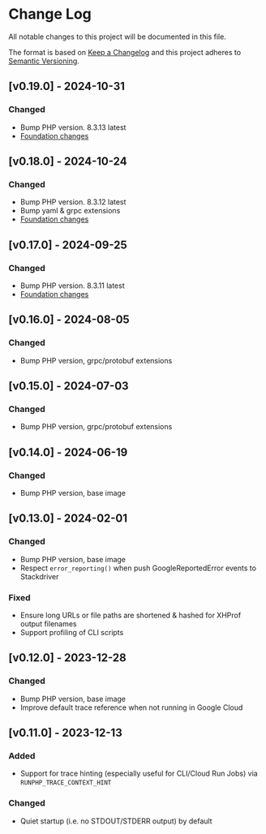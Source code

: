 # Change Log
All notable changes to this project will be documented in this file.

The format is based on [Keep a Changelog](http://keepachangelog.com/)
and this project adheres to [Semantic Versioning](http://semver.org/).

## [v0.19.0] - 2024-10-31

### Changed
- Bump PHP version. 8.3.13 latest
- [Foundation changes](https://github.com/thinkfluent/runphp-foundation/compare/v0.17.0...v0.18.0)

## [v0.18.0] - 2024-10-24

### Changed
- Bump PHP version. 8.3.12 latest
- Bump yaml & grpc extensions
- [Foundation changes](https://github.com/thinkfluent/runphp-foundation/compare/v0.16.0...v0.17.0)

## [v0.17.0] - 2024-09-25

### Changed
- Bump PHP version. 8.3.11 latest
- [Foundation changes](https://github.com/thinkfluent/runphp-foundation/compare/v0.15.0...v0.16.0)

## [v0.16.0] - 2024-08-05

### Changed
- Bump PHP version, grpc/protobuf extensions

## [v0.15.0] - 2024-07-03

### Changed
- Bump PHP version, grpc/protobuf extensions

## [v0.14.0] - 2024-06-19

### Changed
- Bump PHP version, base image

## [v0.13.0] - 2024-02-01

### Changed
- Bump PHP version, base image
- Respect `error_reporting()` when push GoogleReportedError events to Stackdriver

### Fixed
- Ensure long URLs or file paths are shortened & hashed for XHProf output filenames
- Support profiling of CLI scripts

## [v0.12.0] - 2023-12-28

### Changed
- Bump PHP version, base image
- Improve default trace reference when not running in Google Cloud

## [v0.11.0] - 2023-12-13

### Added
- Support for trace hinting (especially useful for CLI/Cloud Run Jobs) via `RUNPHP_TRACE_CONTEXT_HINT`

### Changed
- Quiet startup (i.e. no STDOUT/STDERR output) by default